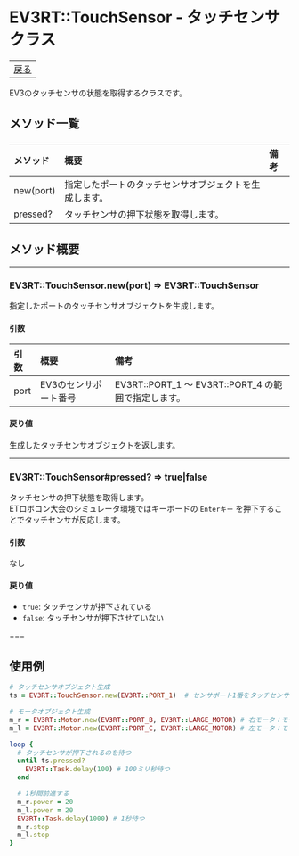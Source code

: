 # EV3RT::TouchSensor - タッチセンサクラス

<table width="100%"><tr><td align="right"><a href="README.md">戻る</a></td></tr></table>

EV3のタッチセンサの状態を取得するクラスです。

## メソッド一覧

### 

|メソッド|概要|備考|
|:--|:--|:--|
|new(port)|指定したポートのタッチセンサオブジェクトを生成します。||
|pressed?|タッチセンサの押下状態を取得します。||

## メソッド概要

---

### EV3RT::TouchSensor.new(port) => EV3RT::TouchSensor

指定したポートのタッチセンサオブジェクトを生成します。

#### 引数

|引数|概要|備考|
|:--|:--|:--|
|port|EV3のセンサポート番号|EV3RT::PORT_1 〜 EV3RT::PORT_4 の範囲で指定します。|

#### 戻り値

生成したタッチセンサオブジェクトを返します。

---

### EV3RT::TouchSensor#pressed? => true|false

タッチセンサの押下状態を取得します。  
ETロボコン大会のシミュレータ環境ではキーボードの `Enterキー` を押下することでタッチセンサが反応します。

#### 引数

なし

#### 戻り値

- `true`: タッチセンサが押下されている
- `false`: タッチセンサが押下させていない

−−−

## 使用例

```ruby
# タッチセンサオブジェクト生成
ts = EV3RT::TouchSensor.new(EV3RT::PORT_1)  # センサポート1番をタッチセンサとして使用する

# モータオブジェクト生成
m_r = EV3RT::Motor.new(EV3RT::PORT_B, EV3RT::LARGE_MOTOR) # 右モータ：モータポートBを使用
m_l = EV3RT::Motor.new(EV3RT::PORT_C, EV3RT::LARGE_MOTOR) # 左モータ：モータポートCを使用

loop {
  # タッチセンサが押下されるのを待つ
  until ts.pressed?
    EV3RT::Task.delay(100) # 100ミリ秒待つ
  end

  # 1秒間前進する
  m_r.power = 20
  m_l.power = 20
  EV3RT::Task.delay(1000) # 1秒待つ
  m_r.stop
  m_l.stop
}
```
